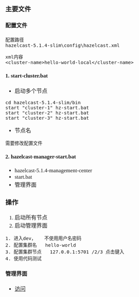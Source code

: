 <span  style="font-family: Simsun,serif; font-size: 17px; ">

### 主要文件

#### 配置文件

~~~
配置路径
hazelcast-5.1.4-slim\config\hazelcast.xml

xml内容
<cluster-name>hello-world-local</cluster-name>
~~~

#### 1. start-cluster.bat

- 启动多个节点 
~~~
cd hazelcast-5.1.4-slim/bin
start "cluster-1" hz-start.bat
start "cluster-2" hz-start.bat
start "cluster-3" hz-start.bat
~~~
- 节点名
~~~
需要修改配置文件
~~~

#### 2. hazelcast-manager-start.bat

- hazelcast-5.1.4-management-center
- start.bat
- 管理界面

### 操作

1. 启动所有节点
2. 启动管理界面
~~~
1. 进入dev，   不使用用户名密码
2. 配置集群名   hello-world 
3. 配置集群节点   127.0.0.1:5701 /2/3 点击键入
4. 使用代码测试
~~~

#### 管理界面

- [访问](http://127.0.0.1:8080)

</span>